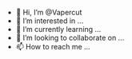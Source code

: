 - 👋 Hi, I’m @Vapercut
- 👀 I’m interested in ...
- 🌱 I’m currently learning ...
- 💞️ I’m looking to collaborate on ...
- 📫 How to reach me ...

<!---
Vapercut/Vapercut is a ✨ special ✨ repository because its `README.md` (this file) appears on your GitHub profile.
You can click the Preview link to take a look at your changes.
--->
